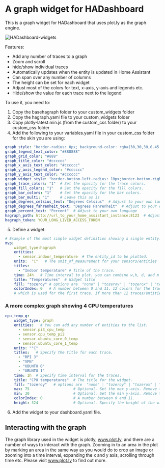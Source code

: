 # A graph widget for HADashboard

This is a graph widget for HADashboard that uses plot.ly as the graph engine.

![HADashboard-widgets](https://github.com/tjntomas/HADashboard-widgets/blob/master/img/graph.png?raw=true)

Features:
* Add any number of traces to a graph
* Zoom and scroll
* hide/show individual traces
* Automatically updates when the entity is updated in Home Assistant
* Can span over any number of columns
* The height can be set for each widget
* Adjust most of the colors for text, x-axis, y-axis and legends etc.
* Hide/show the value for each trace next to the legend

To use it, you need to:
1. Copy the basehagraph folder to your custom_widgets folder
2. Copy the hagraph.yaml file to your custom_widgets folder
3. Copy plotly-latest.min.js (from the custom_css folder)  to your custom_css folder
4. Add the following to your variables.yaml file in your custom_css folder for the skin you are using:
````yaml
graph_style: "border-radius: 0px; background-color: rgba(30,30,30,0.45 );"  # Change to whichever css you like.
graph_legend_text_color: "#888888"
graph_grid_color: "#888"
graph_title_color: "#cccccc"
graph_x_axis_text_color: "#cccccc"
graph_y_axis_legend_color: "#cccccc"
graph_y_axis_text_color: "#cccccc"
graph_widget_style: "border-bottom-left-radius: 10px;border-bottom-right-radius: 10px;border-top-left-radius: 10px;border-top-right-radius: 10px;"
graph_trace_colors: "1"  # Set the opacity for the trace colors.
graph_fill_colors: "1"   # Set the opacity for the fill colors.
graph_bar_colors: "1"    # Set the opacity for the bar colors.
graph_bar_multi: "1"     # Leave this as is
graph_degrees_celsius_text: "Degrees Celsius"  # Adjust to your own language
graph_degrees_fahrenheit_text: "Degrees Fahrenheit"  # Adjust to your own language
graph_percent_text: "Percent"  # Adjust to your own language
hagraph_path: http://url_to_your_home_assistant_instance:8123  # Adjust the port if needed.
hagraph_token: YOUR_LONG_LIVED_ACCESS_TOKEN
````
5. Define a widget:
````yaml
# Example of the most simple widget definition showing a single entity:
mvp:
    widget_type:hagraph
    entities:
      - sensor.indoor_temperature  # The entity_id to be plotted.
    units:  °C"   # The unit_of_measurement for your sensors/entities
    titles:
      - "Indoor temperature" # Title of the trace.
    time: 24h   # Time interval to plot. you can combine w,h, d, and m as 2w1d3h20m (This would be 2 weeks, 1 day, 3 hours and 20 minutes)
    title: "Temperatures"  # Widget title
    fill: "tozeroy" # options are  "none" | "tozeroy" | "tozerox" | "tonexty" | "tonextx" | "toself" 
    colorIndex: 0   # A number between 0 and 11. 12 colors for the traces are predefined and the colorIndex defines 
    # which is used for the first trace. If more than 12 traces/entities are specified, the colors are rotated. 
````

### A more complex graph showing 4 CPU temperatures
````yaml
cpu_temp_g:
    widget_type: graph
    entities:   # You can add any number of entities to the list.
      - sensor.pi3_cpu_temp
      - sensor.cpu_temp_pi2
      - sensor.ubuntu_core_0_temp
      - sensor.ubuntu_core_1_temp
    units: "°C"
    titles:   # Specify the title for each trace. 
      - "RPI 3"
      - "VPN"
      - "UBUNTU 0"
      - "UBUNTU 1"
    time: 1h  # Specify time interval for the traces.
    title: "CPU temperatures"  # The title for the widget.
    fill: "tozeroy"   # options are  "none" | "tozeroy" | "tozerox" | "tonexty" | "tonextx" | "toself" 
    max: 75                    # Optional. Set the max y-axis. Remove to fit the traces automatically.
    min: 30                    # Optional. Set the min y-axis. Remove to fit the traces automatically.
    colorIndex: 0              # A number between 0 and 11.
    height: 324                # Optional. Specify the height of the widget in pixels. Default is 215 pixels. 
````
6. Add the widget to your dashboard.yaml file. 

## Interacting with the graph
The graph library used in the widget is plotly, www.plot.ly, and there are a number of ways to interact with the graph. Zooming in to an area in the plot by marking an area in the same way as you would do to crop an image or zooming into a time interval, expanding the x and y axis, scrolling through time etc. Please visit www.plot.ly to find out more.
